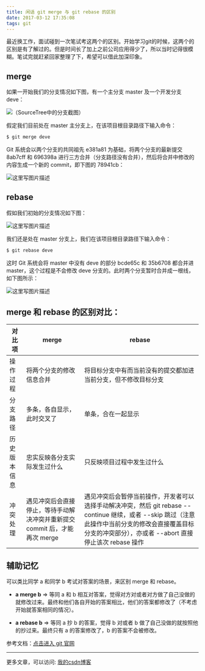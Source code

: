 ```yaml
---
title: 闲话 git merge 与 git rebase 的区别
date: 2017-03-12 17:35:08
tags: git
---
```


最近换工作，面试碰到一次笔试考这两个的区别。开始学习git的时候，这两个的区别是有了解过的。但是时间长了加上之前公司应用得少了，所以当时记得很模糊。笔试完就赶紧回家整理了下，希望可以借此加深印象。

<!--more--> 

## merge
如果一开始我们的分支情况如下图，有一个主分支 master 及一个开发分支 deve：

![（SourceTree中的分支截图）](http://img.blog.csdn.net/20170312161607281?watermark/2/text/aHR0cDovL2Jsb2cuY3Nkbi5uZXQvdTAxNDMyNjM4MQ==/font/5a6L5L2T/fontsize/400/fill/I0JBQkFCMA==/dissolve/70/gravity/SouthEast)

假定我们目前处在 master 主分支上，在该项目根目录路径下输入命令：

``` bash
$ git merge deve
```

Git 系统会以两个分支的共同祖先 e381a81 为基础，将两个分支的最新提交 8ab7cff 和 696398a 进行三方合并（分支路径没有合并），然后将合并中修改的内容生成一个新的 commit，即下图的 78941cb：

![这里写图片描述](http://img.blog.csdn.net/20170312163257132?watermark/2/text/aHR0cDovL2Jsb2cuY3Nkbi5uZXQvdTAxNDMyNjM4MQ==/font/5a6L5L2T/fontsize/400/fill/I0JBQkFCMA==/dissolve/70/gravity/SouthEast)

## rebase
假如我们初始的分支情况如下图：

![这里写图片描述](http://img.blog.csdn.net/20170312163606713?watermark/2/text/aHR0cDovL2Jsb2cuY3Nkbi5uZXQvdTAxNDMyNjM4MQ==/font/5a6L5L2T/fontsize/400/fill/I0JBQkFCMA==/dissolve/70/gravity/SouthEast)

我们还是处在 master 分支上，我们在该项目根目录路径下输入命令：

``` bash
$ git rebase deve
```

这时 Git 系统会将 master 中没有 deve 的部分 bcde65c 和 35b6708 都合并进 master，这个过程是不会修改 deve 分支的。此时两个分支暂时合并成一根线，如下图所示：

![这里写图片描述](http://img.blog.csdn.net/20170312163801560?watermark/2/text/aHR0cDovL2Jsb2cuY3Nkbi5uZXQvdTAxNDMyNjM4MQ==/font/5a6L5L2T/fontsize/400/fill/I0JBQkFCMA==/dissolve/70/gravity/SouthEast)

## merge 和 rebase 的区别对比：

对比项    | merge                | rebase
-------- | -------------------- | ----
操作过程 | 将两个分支的修改信息合并 | 将目标分支中有而当前没有的提交都加进当前分支，但不修改目标分支
分支路径 | 多条，各自显示，此时交叉了 | 单条，合在一起显示
历史版本信息 | 忠实反映各分支实际发生过什么 | 只反映项目过程中发生过什么
冲突处理 | 遇见冲突后会直接停止，等待手动解决冲突并重新提交 commit 后，才能再次 merge | 遇见冲突后会暂停当前操作，开发者可以选择手动解决冲突，然后 git rebase --continue 继续，或者 --skip 跳过（注意此操作中当前分支的修改会直接覆盖目标分支的冲突部分），亦或者 --abort 直接停止该次 rebase 操作

## 辅助记忆

可以类比同学 a 和同学 b 考试对答案的场景，来区别 merge 和 rebase。

* **a merge b** => 等同 a 和 b 相互对答案，觉得对方对或者对方做了自己没做的就修改过来。最终和他们各自开始的答案相比，他们的答案都修改了（不考虑开始就答案相同的情况）。

* **a rebase b** => 等同 a 抄 b 的答案，觉得 b 对或者 b 做了自己没做的就按照他的抄过来。最终只有 a 的答案修改了，b 的答案不会被修改。

参考文档：[点击进入 git 官网](https://git-scm.com/docs)

***

更多文章，可以访问: [我的csdn博客](http://blog.csdn.net/u014326381/article)
